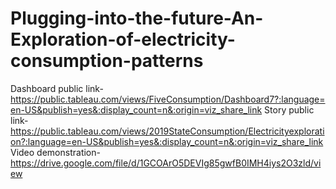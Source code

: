 # Plugging-into-the-future-An-Exploration-of-electricity-consumption-patterns
Dashboard public link-https://public.tableau.com/views/FiveConsumption/Dashboard7?:language=en-US&publish=yes&:display_count=n&:origin=viz_share_link
Story public link-https://public.tableau.com/views/2019StateConsumption/Electricityexploration?:language=en-US&publish=yes&:display_count=n&:origin=viz_share_link
Video demonstration-https://drive.google.com/file/d/1GCOArO5DEVIg85gwfB0IMH4iys2O3zld/view
